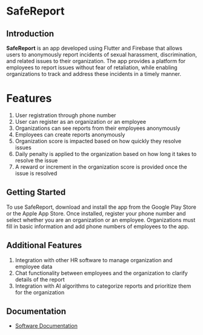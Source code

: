 # SafeReport

## Introduction

<strong>SafeReport</strong> is an app developed using Flutter and Firebase that allows users to anonymously report incidents of sexual harassment, discrimination, and related issues to their organization. The app provides a platform for employees to report issues without fear of retaliation, while enabling organizations to track and address these incidents in a timely manner.

# Features

1. User registration through phone number
2. User can register as an organization or an employee
3. Organizations can see reports from their employees anonymously
4. Employees can create reports anonymously
5. Organization score is impacted based on how quickly they resolve issues
6. Daily penalty is applied to the organization based on how long it takes to resolve the issue
7. A reward or increment in the organization score is provided once the issue is resolved

## Getting Started

To use SafeReport, download and install the app from the Google Play Store or the Apple App Store. Once installed, register your phone number and select whether you are an organization or an employee. Organizations must fill in basic information and add phone numbers of employees to the app.

## Additional Features

1. Integration with other HR software to manage organization and employee data
2. Chat functionality between employees and the organization to clarify details of the report
3. Integration with AI algorithms to categorize reports and prioritize them for the organization


## Documentation

* [Software Documentation](/SWDoc/about.md)